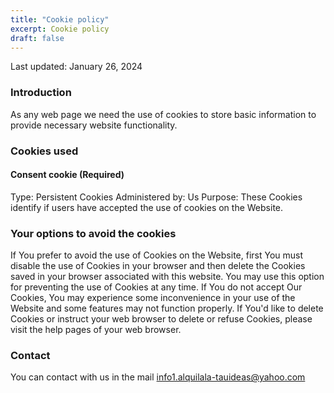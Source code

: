 ```yaml
---
title: "Cookie policy"
excerpt: Cookie policy
draft: false
---
```

Last updated: January 26, 2024

### Introduction
As any web page we need the use of cookies to store basic information to provide necessary website functionality. 

### Cookies used

#### Consent cookie (Required)
Type: Persistent Cookies
Administered by: Us
Purpose: These Cookies identify if users have accepted the use of cookies on the Website.

### Your options to avoid the cookies
If You prefer to avoid the use of Cookies on the Website, first You must disable the use of Cookies in your browser and then delete the Cookies saved in your browser associated with this website. You may use this option for preventing the use of Cookies at any time.
If You do not accept Our Cookies, You may experience some inconvenience in your use of the Website and some features may not function properly.
If You'd like to delete Cookies or instruct your web browser to delete or refuse Cookies, please visit the help pages of your web browser.

### Contact
You can contact with us in the mail info1.alquilala-tauideas@yahoo.com
